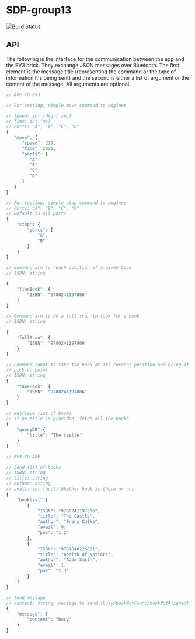 # SDP-group13
[![Build Status](https://travis-ci.com/leo-mazz/sdp-group13.svg?token=JG5WwdVmCAWrpHY3Wcdp&branch=master)](https://travis-ci.com/leo-mazz/sdp-group13)

## API
The following is the interface for the communication between the app and the
EV3 brick. They exchange JSON messages over Bluetooth. The first element is the
message title (representing the command or the type of information it's being
sent) and the second is either a list of argument or the content of the message.
All arguments are optional.

```javascript
// APP TO EV3

// For testing, simple move command to engines

// Speed: int (deg / sec)
// Time: int (ms)
// Ports: "A", "B", "C", "D"
{
   "move": {
      "speed": 219,
      "time": 2851,
      "ports": [
         "A",
         "B",
         "C",
         "D"
      ]
   }
}

// For testing, simple stop command to engines
// Ports: "A", "B", "C", "D"
// Default is all ports
{
    "stop": {
        "ports": [
            "A",
            "B"
        ]
    }
}

// Command arm to reach position of a given book
// ISBN: string

{
    "findBook": {
        "ISBN": "9780241197806"
    }
}

// Command arm to do a full scan to look for a book
// ISBN: string

{
    "fullScan": {
        "ISBN": "9780241197806"
    }
}

// Command robot to take the book at its current position and bring it to the
// pick-up point
// ISBN: string
{
    "takeBook": {
        "ISBN": "9780241197806"
    }
}

// Retrieve list of books
// If no title is provided, fetch all the books
{
    "queryDB":{
        "title": "The castle"
    }
}

// EV3 TO APP

// Send list of books
// ISBN: string
// title: string
// author: string
// avail: int (bool) Whether book is there or not
{
    "booklist":[
        {
            "ISBN": "9780241197806",
            "title": "The Castle",
            "author": "Franz Kafka",
            "avail": 0,
            "pos": "1,2"
        },
        {
            "ISBN": "9781840226881",
            "title": "Wealth of Nations",
            "author": "Adam Smith",
            "avail": 1,
            "pos": "2,3"
        }
    ]
}

// Send message
// content: string, message to send (busy/bookNotFound/bookNotAligned)
{
    "message": {
        "content": "busy"
    }
}

```
